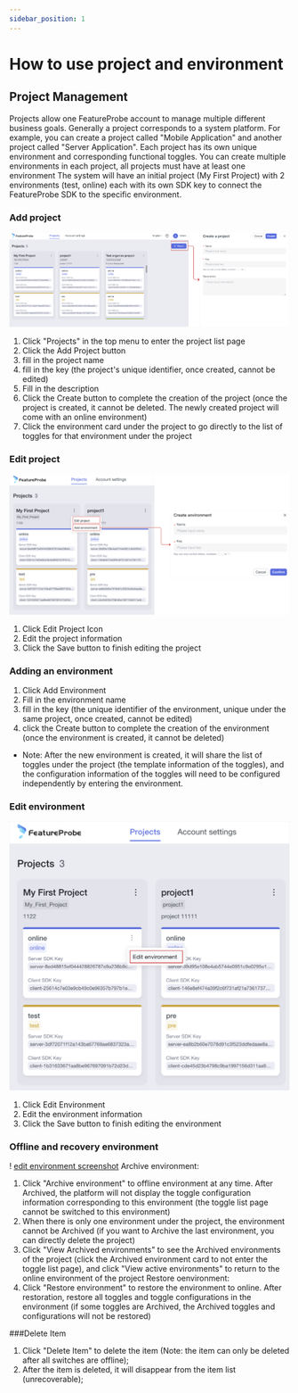 ```yaml
---
sidebar_position: 1
---
```


# How to use project and environment

## Project Management
Projects allow one FeatureProbe account to manage multiple different business goals. Generally a project corresponds to a system platform. For example, you can create a project called "Mobile Application" and another project called "Server Application". Each project has its own unique environment and corresponding functional toggles. You can create multiple environments in each project, all projects must have at least one environment
The system will have an initial project (My First Project) with 2 environments (test, online) each with its own SDK key to connect the FeatureProbe SDK to the specific environment.
### Add project

![create project screenshot](../../../pictures/create_project_en.png)

1. Click "Projects" in the top menu to enter the project list page
2. Click the Add Project button
3. fill in the project name
4. fill in the key (the project's unique identifier, once created, cannot be edited)
5. Fill in the description
6. Click the Create button to complete the creation of the project (once the project is created, it cannot be deleted. The newly created project will come with an online environment)
7. Click the environment card under the project to go directly to the list of toggles for that environment under the project

### Edit project

![create environment screenshot](../../../pictures/create_environment_en.png)

1. Click Edit Project Icon
2. Edit the project information
3. Click the Save button to finish editing the project

### Adding an environment

1. Click Add Environment
2. Fill in the environment name
3. fill in the key (the unique identifier of the environment, unique under the same project, once created, cannot be edited)
4. click the Create button to complete the creation of the environment (once the environment is created, it cannot be deleted)

- Note: After the new environment is created, it will share the list of toggles under the project (the template information of the toggles), and the configuration information of the toggles will need to be configured independently by entering the environment.

### Edit environment

![edit environment screenshot](../../../pictures/edit_environment_en.png)

1. Click Edit Environment
2. Edit the environment information
3. Click the Save button to finish editing the environment

### Offline and recovery environment

! [edit environment screenshot](../../../../../../pictures/archived_env_en.png)
Archive environment:
1. Click "Archive environment" to offline environment at any time. After Archived, the platform will not display the toggle configuration information corresponding to this environment (the toggle list page cannot be switched to this environment)
2. When there is only one environment under the project, the environment cannot be Archived (if you want to Archive the last environment, you can directly delete the project)
3. Click "View Archived environments" to see the Archived environments of the project (click the Archived environment card to not enter the toggle list page), and click "View active environments" to return to the online environment of the project
Restore oenvironment:
1. Click "Restore environment" to restore the environment to online. After restoration, restore all toggles and toggle configurations in the environment (if some toggles are Archived, the Archived toggles and configurations will not be restored)

###Delete Item

1. Click "Delete Item" to delete the item (Note: the item can only be deleted after all switches are offline);
2. After the item is deleted, it will disappear from the item list (unrecoverable);